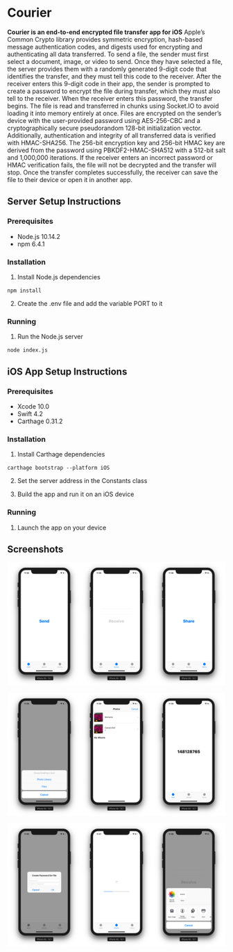 # Courier

**Courier is an end-to-end encrypted file transfer app for iOS** Apple’s Common Crypto library provides symmetric encryption, hash-based message authentication codes, and digests used for encrypting and authenticating all data transferred. To send a file, the sender must first select a document, image, or video to send. Once they have selected a file, the server provides them with a randomly generated 9-digit code that identifies the transfer, and they must tell this code to the receiver. After the receiver enters this 9-digit code in their app, the sender is prompted to create a password to encrypt the file during transfer, which they must also tell to the receiver. When the receiver enters this password, the transfer begins. The file is read and transferred in chunks using Socket.IO to avoid loading it into memory entirely at once. Files are encrypted on the sender’s device with the user-provided password using AES-256-CBC and a cryptographically secure pseudorandom 128-bit initialization vector. Additionally, authentication and integrity of all transferred data is verified with HMAC-SHA256. The 256-bit encryption key and 256-bit HMAC key are derived from the password using PBKDF2-HMAC-SHA512 with a 512-bit salt and 1,000,000 iterations. If the receiver enters an incorrect password or HMAC verification fails, the file will not be decrypted and the transfer will stop. Once the transfer completes successfully, the receiver can save the file to their device or open it in another app.

## Server Setup Instructions

### Prerequisites

* Node.js 10.14.2
* npm 6.4.1

### Installation

1. Install Node.js dependencies

```
npm install
```

2. Create the .env file and add the variable PORT to it

### Running

1. Run the Node.js server

```
node index.js
```

## iOS App Setup Instructions

### Prerequisites

* Xcode 10.0
* Swift 4.2
* Carthage 0.31.2

### Installation

1. Install Carthage dependencies

```
carthage bootstrap --platform iOS
```

2. Set the server address in the Constants class

3. Build the app and run it on an iOS device

### Running

1. Launch the app on your device

## Screenshots

![Tabs](screenshots/tabs.png)

![Sending](screenshots/sending.png)

![Receiving](screenshots/receiving.png)
